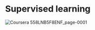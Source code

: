 # Supervised learning

![Coursera 558LNB5F8ENF_page-0001](https://user-images.githubusercontent.com/70335780/167295212-02827bd0-a8f4-4986-a8aa-4acc8d31da55.jpg)
